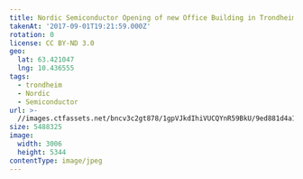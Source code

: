 ```yaml
---
title: Nordic Semiconductor Opening of new Office Building in Trondheim
takenAt: '2017-09-01T19:21:59.000Z'
rotation: 0
license: CC BY-ND 3.0
geo:
  lat: 63.421047
  lng: 10.436555
tags:
  - trondheim
  - Nordic
  - Semiconductor
url: >-
  //images.ctfassets.net/bncv3c2gt878/1gpVJkdIhiVUCQYnR59BkU/9ed881d4a1f1ce0a2e8309ab246b8695/nordic-semiconductor-opening-of-new-office-building-in-trondheim_36197697053_o
size: 5488325
image:
  width: 3006
  height: 5344
contentType: image/jpeg
---
```


